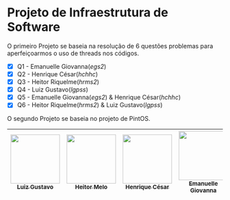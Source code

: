 # Projeto de Infraestrutura de Software

O primeiro Projeto se baseia na resolução de 6 questões problemas para
aperfeiçoarmos o uso de threads nos códigos.

 - [x] Q1 - Emanuelle Giovanna(*egs2*)
 - [x] Q2 - Henrique César(*hchhc*)
 - [x] Q3 - Heitor Riquelme(*hrms2*)
 - [x] Q4 - Luiz Gustavo(*lgpss*)
 - [x] Q5 - Emanuelle Giovanna(*egs2*) & Henrique César(*hchhc*)
 - [x] Q6 - Heitor Riquelme(*hrms2*) & Luiz Gustavo(*lgpss*)

O segundo Projeto se baseia no projeto de PintOS.

| [<img src="https://avatars.githubusercontent.com/u/96800329?v=4" width=115><br><sub>Luiz Gustavo</sub>](https://github.com/Zed201) |  [<img src="https://avatars.githubusercontent.com/u/101292201?v=4" width=115><br><sub>Heitor Melo</sub>](https://github.com/HeitorMelo)  | [<img src="https://avatars.githubusercontent.com/u/129231720?v=4" width=115><br><sub>Henrique César</sub>](https://github.com/SapoSopa) | [<img src="https://avatars.githubusercontent.com/u/136932932?v=4" width=115><br><sub>Emanuelle Giovanna</sub>](https://github.com/manugio3)
| :---: | :---: | :--:| :--:|

